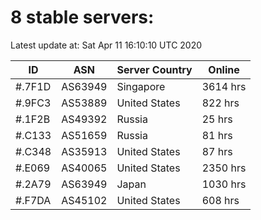 # 8 stable servers:

Latest update at: Sat Apr 11 16:10:10 UTC 2020

| ID | ASN | Server Country | Online |
| -- | --- | -------------- | ------ |
| #.7F1D | AS63949 | Singapore | 3614 hrs |
| #.9FC3 | AS53889 | United States | 822 hrs |
| #.1F2B | AS49392 | Russia | 25 hrs |
| #.C133 | AS51659 | Russia | 81 hrs |
| #.C348 | AS35913 | United States | 87 hrs |
| #.E069 | AS40065 | United States | 2350 hrs |
| #.2A79 | AS63949 | Japan | 1030 hrs |
| #.F7DA | AS45102 | United States | 608 hrs |

